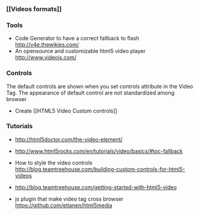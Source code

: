 ### [[Videos formats]]

### Tools 
* Code Generator to have a correct fallback to flash
http://v4e.thewikies.com/
* An opensource and customizable html5 video player http://www.videojs.com/

### Controls   

The default controls are shown when you set controls attribute in the Video Tag. 
The appearance of default control are not standardized among browser 

* Create [[HTML5 Video Custom controls]]

### Tutorials

* http://html5doctor.com/the-video-element/  
* http://www.html5rocks.com/en/tutorials/video/basics/#toc-fallback 
* How to style the video controls   
http://blog.teamtreehouse.com/building-custom-controls-for-html5-videos
* http://blog.teamtreehouse.com/getting-started-with-html5-video

* js plugin that make video tag cross browser 
https://github.com/etianen/html5media